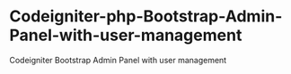 # Codeigniter-php-Bootstrap-Admin-Panel-with-user-management
 Codeigniter Bootstrap Admin Panel with user management
